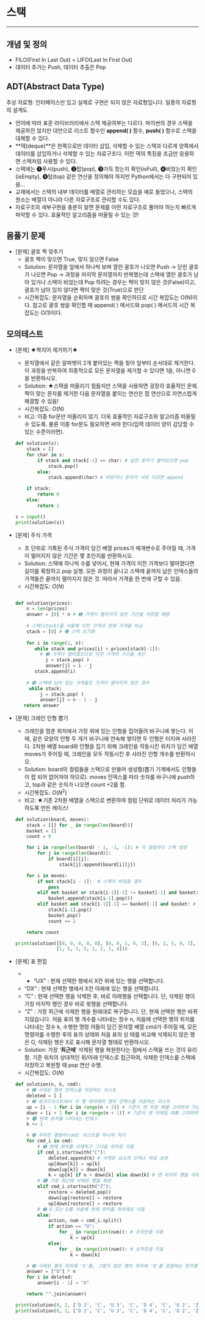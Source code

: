 # 스택

---

## 개념 및 정의

- FILO(First In Last Out) = LIFO(Last In First Out)
- 데이터 추가는 Push, 데이터 추출은 Pop

## ADT(Abstract Data Type)

추상 자료형: 인터페이스만 있고 실제로 구현은 되지 않은 자료형입니다. 일종의 자료형의 설계도

- 언어에 따라 표준 라이브러리에서 스택 제공여부는 다르다. 파이썬의 경우 스택을 제공하진 않지만 대안으로 리스트 함수인 **append( )** 함수, **push( )** 함수로 스택을 대체할 수 있다.
- **덱(deque)**은 한쪽으로만 데이터 삽입, 삭제할 수 있는 스택과 다르게 양쪽에서 데이터를 삽입하거나 삭제할 수 있는 자료구조다. 이런 덱의 특징을 조금만 응용하면 스택처럼 사용할 수 있다.
- 스택에는 ❶푸시(push), ❷팝(pop), ❸가득 찼는지 확인(isFull), ❹비었는지 확인(isEmpty), ❺탑(top) 같은 연산을 정의해야 하지만 Python에서는 다 구현되어 있음...
- 교재에서는 스택의 내부 데이터를 배열로 관리하는 모습을 예로 들었으나, 스택의 원소는 배열이 아니라 다른 자료구조로 관리할 수도 있다.
- 자료구조의 세부구현을 충분히 알면 문제를 어떤 자료구조로 풀어야 하는지 빠르게 파악할 수 있다. 효율적인 알고리즘을 떠올릴 수 있는 것!

## 몸풀기 문제

- [문제] 괄호 짝 맞추기
    - 괄호 짝이 맞으면 True, 맞지 않으면 False
    - Solution: 문자열을 앞에서 하나씩 보며 열린 괄호가 나오면 Push → 닫힌 괄호가 나오면 Pop → 과정을 마지막 문자열까지 반복했는데 스택에 열린 괄호가 남아 있거나 스택이 비었는데 Pop 하려는 경우는 짝이 맞지 않은 것(False)이고, 괄호가 남아 있지 않다면 짝이 맞은 것(True)으로 판단
    - 시간복잡도: 문자열을 순회하며 괄호의 쌍을 확인하므로 시간 복잡도는 O(N)이다. 참고로 괄호 쌍을 확인할 때 append( ) 메서드와 pop( ) 메서드의 시간 복잡도는 O(1)이다.

## 모의테스트

- [문제] ★짝지어 제거하기★
    - 문자열에서 같은 알파벳이 2개 붙어있는 짝을 찾아 앞부터 순서대로 제거한다. 이 과정을 반복하여 최종적으로 모든 문자열을 제거할 수 있다면 1을, 아니면 0을 반환하시오.
    - Solution: ★스택을 떠올리기 힘들지만 스택을 사용하면 굉장히 효율적인 문제. 짝이 맞는 문자를 제거한 다음 문자열을 붙이는 연산은 팝 연산으로 자연스럽게 해결할 수 있음!
    - 시간복잡도: $O(N)$
    - 비고: 이중 for문만 떠올리지 않기. 더욱 효율적인 자료구조와 알고리즘 떠올릴 수 있도록. 물론 이중 for문도 필요하면 써야 한다(입력 데이터 양이 감당할 수 있는 수준이라면).
    
    ```python
    def solution(s):
        stack = []
        for char in s:
            if stack and stack[-1] == char: # 같은 문자가 붙어있으면 pop
                stack.pop()
            else:
                stack.append(char) # 비었거나 문자가 서로 다르면 append
    
        if stack:
            return 0
        else:
            return 1
    
    s = input()
    print(solution(s))
    ```
    
- [문제] 주식 가격
    - 초 단위로 기록된 주식 가격이 담긴 배열 prices가 매개변수로 주어질 때, 가격이 떨어지지 않은 기간은 몇 초인지를 반환하시오.
    - Solution: 스택에 하나씩 수를 넣어서, 현재 가격이 이전 가격보다 떨어졌다면 길이를 확정하고 pop 실행. 모든 과정이 끝나고 스택에 끝까지 남은 인덱스들의 가격들은 끝까지 떨어지지 않은 것. 따라서 가격을 한 번에 구할 수 있음.
    - 시간복잡도: $O(N)$
    
    ```python
    
    def solution(prices):
    	n = len(prices)
    	answer = [0] * n # ➊ 가격이 떨어지지 않은 기간을 저장할 배열
    	
    	# 스택(stack)을 사용해 이전 가격과 현재 가격을 비교 
    	stack = [0] # ➋ 스택 초기화
    	
    	for i in range(1, n):
    	   while stack and prices[i] < prices[stack[-1]]:
    		 # ➌ 가격이 떨어졌으므로 이전 가격의 기간을 계산
    	       j = stack.pop( )
    	       answer[j] = i - j
    	   stack.append(i)
    	     
    	# ➍ 스택에 남아 있는 가격들은 가격이 떨어지지 않은 경우
    	 while stack:
    	     j = stack.pop( )
    	     answer[j] = n - 1 - j
       return answer
    ```
    

- [문제] 크레인 인형 뽑기
    - 크레인을 멈춘 위치에서 가장 위에 있는 인형을 집어올려 바구니에 쌓는다. 이때, 같은 모양의 인형 두 개가 바구니에 연속해 쌓이면 두 인형은 터지며 사라진다. 2차원 배열 board와 인형을 집기 위해 크레인을 작동시킨 위치가 담긴 배열 moves가 주어질 때, 크레인을 모두 작동시킨 후 사라진 인형 개수를 반환하시오.
    - Solution: board의 컬럼들을 스택으로 만들어 생성함(뽑기 기계에서도 인형들이 팝 되어 없어져야 하므로). moves 인덱스를 따라 숫자를 바구니에 push하고, top과 같은 숫자가 나오면 count +2를 함.
    - 시간복잡도: $O(N^2)$
    - 비고: ★기존 2차원 배열을 스택으로 변환하여 컬럼 단위로 데이터 처리가 가능하도록 만든 케이스!
    
    ```python
    def solution(board, moves):
        stack = [[] for _ in range(len(board))]
        basket = []
        count = 0
    
        for i in range(len(board) - 1, -1, -1): # 각 컬럼마다 스택 생성
            for j in range(len(board)):
                if board[i][j]:
                    stack[j].append(board[i][j])
    
        for i in moves:
            if not stack[i - 1]:  # 스택이 비었을 경우
                pass
            elif not basket or stack[i-1][-1] != basket[-1] and basket: # 바구니가 비었거나 맨 위 인형과 다른 경우
                basket.append(stack[i-1].pop())
            elif basket and stack[i-1][-1] == basket[-1] and basket: # 바구니가 차있고 기존 맨 위 인형과 동일한 경우
                stack[i-1].pop()
                basket.pop()
                count += 2
    
        return count
    
    print(solution([[0, 0, 0, 0, 0], [0, 0, 1, 0, 3], [0, 2, 5, 0, 1], [4, 2, 4, 4, 2], [3, 5, 1, 3, 1]],
                   [1, 5, 3, 5, 1, 2, 1, 4]))
    ```
    

- [문제] 표 편집
    - - “UX” : 현재 선택한 행에서 X칸 위에 있는 행을 선택합니다.
    - “DX” : 현재 선택한 행에서 X칸 아래에 있는 행을 선택합니다.
    - “C” : 현재 선택한 행을 삭제한 후, 바로 아래행을 선택합니다. 단, 삭제된 행이 가장 마지막 행인 경우 바로 윗행을 선택합니다.
    - “Z” : 가장 최근에 삭제한 행을 원래대로 복구합니다. 단, 현재 선택한 행은 바뀌지않습니다.
    처음 표의 행 개수를 나타내는 정수 n, 처음에 선택한 행의 위치를 나타내는 정수 k, 수행한 명령 어들이 담긴 문자열 배열 cmd가 주어질 때, 모든 명령어를 수행한 후의 표의 상태와 처음 표의 상 태를 비교해 삭제되지 않은 행은 O, 삭제된 행은 X로 표시해 문자열 형태로 반환하시오.
    - Solution: 가장 ‘**최근에**’ 삭제된 행을 복원한다는 점에서 스택을 쓰는 것이 유리함. 기준 위치의 상대적인 위/아래 인덱스로 접근하여, 삭제한 인덱스를 스택에 저장하고 복원할 때 pop 연산 수행.
    - 시간복잡도: $O(N)$
    
    ```python
    def solution(n, k, cmd):
        # ➊ 삭제된 행의 인덱스를 저장하는 리스트
        deleted = [ ]
        # ➋ 링크드리스트에서 각 행 위아래의 행의 인덱스를 저장하는 리스트
        up = [i - 1 for i in range(n + 2)] # 기준이 맨 위일 때를 고려하여 가상 공간 만들기
        down = [i + 1 for i in range(n + 1)] # 기준이 맨 아래일 때를 고려하여 가상 공간 만들기
        # ➌ 현재 위치를 나타내는 인덱스
        k += 1
    
        # ➍ 주어진 명령어(cmd) 리스트를 하나씩 처리
        for cmd_i in cmd:
            # ➎ 현재 위치를 삭제하고 그다음 위치로 이동
            if cmd_i.startswith("C"):
                deleted.append(k) # 삭제된 요소의 인덱스 따로 보관
                up[down[k]] = up[k]
                down[up[k]] = down[k]
                k = up[k] if n < down[k] else down[k] # 맨 마지막 행을 삭제했다면 바로 윗 행 선택
            # ➏ 가장 최근에 삭제된 행을 복원
            elif cmd_i.startswith("Z"):
                restore = deleted.pop()
                down[up[restore]] = restore
                up[down[restore]] = restore
            # ➐ U 또는 D를 사용해 현재 위치를 위아래로 이동
            else:
                action, num = cmd_i.split()
                if action == "U":
                    for _ in range(int(num)): # 숫자만큼 이동
                        k = up[k]
                else:
                    for _ in range(int(num)): # 숫자만큼 이동
                        k = down[k]
    
        # ➑ 삭제된 행의 위치에 'X'를, 그렇지 않은 행의 위치에 'O'를 포함하는 문자열 반환
        answer = ["O"] * n
        for i in deleted:
            answer[i - 1] = "X"
    
        return "".join(answer)
    
    print(solution(8, 2, ['D 2', 'C', 'U 3', 'C', 'D 4', 'C', 'U 2', 'Z', 'Z']))
    print(solution(8, 2, ['D 2', 'C', 'U 3', 'C', 'D 4', 'C', 'U 2', 'Z', 'Z', 'U 1', 'C']))
    ```